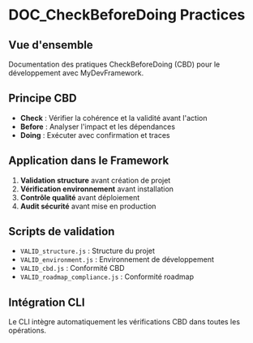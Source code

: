 # DOC_CheckBeforeDoing Practices

## Vue d'ensemble
Documentation des pratiques CheckBeforeDoing (CBD) pour le développement avec MyDevFramework.

## Principe CBD
- **Check** : Vérifier la cohérence et la validité avant l'action
- **Before** : Analyser l'impact et les dépendances
- **Doing** : Exécuter avec confirmation et traces

## Application dans le Framework
1. **Validation structure** avant création de projet
2. **Vérification environnement** avant installation
3. **Contrôle qualité** avant déploiement
4. **Audit sécurité** avant mise en production

## Scripts de validation
- `VALID_structure.js` : Structure du projet
- `VALID_environment.js` : Environnement de développement  
- `VALID_cbd.js` : Conformité CBD
- `VALID_roadmap_compliance.js` : Conformité roadmap

## Intégration CLI
Le CLI intègre automatiquement les vérifications CBD dans toutes les opérations.
